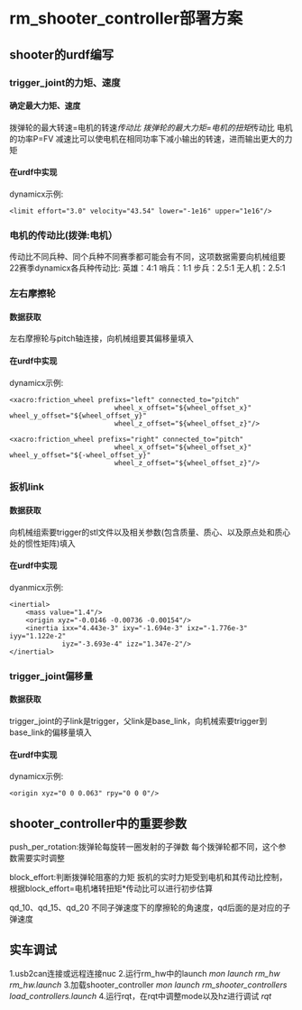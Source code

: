 # rm_shooter_controller部署方案

## shooter的urdf编写
### trigger_joint的力矩、速度
#### 确定最大力矩、速度
拨弹轮的最大转速=电机的转速*传动比
拨弹轮的最大力矩=电机的扭矩*传动比
电机的功率P=FV
减速比可以使电机在相同功率下减小输出的转速，进而输出更大的力矩
#### 在urdf中实现
dynamicx示例:
```xacro
<limit effort="3.0" velocity="43.54" lower="-1e16" upper="1e16"/>
```

### 电机的传动比(拨弹:电机）
传动比不同兵种、同个兵种不同赛季都可能会有不同，这项数据需要向机械组要
22赛季dynamicx各兵种传动比:
 英雄：4:1
 哨兵：1:1
 步兵：2.5:1
 无人机：2.5:1
 
### 左右摩擦轮
#### 数据获取
左右摩擦轮与pitch轴连接，向机械组要其偏移量填入
#### 在urdf中实现
dynamicx示例:
```xacro
<xacro:friction_wheel prefixs="left" connected_to="pitch"
                          wheel_x_offset="${wheel_offset_x}" wheel_y_offset="${wheel_offset_y}"
                          wheel_z_offset="${wheel_offset_z}"/>

<xacro:friction_wheel prefixs="right" connected_to="pitch"
                          wheel_x_offset="${wheel_offset_x}" wheel_y_offset="${-wheel_offset_y}"
                          wheel_z_offset="${wheel_offset_z}"/>
```

### 扳机link
#### 数据获取
向机械组索要trigger的stl文件以及相关参数(包含质量、质心、以及原点处和质心处的惯性矩阵)填入
#### 在urdf中实现
dyanmicx示例:
```xacro
<inertial>
    <mass value="1.4"/>
    <origin xyz="-0.0146 -0.00736 -0.00154"/>
    <inertia ixx="4.443e-3" ixy="-1.694e-3" ixz="-1.776e-3" iyy="1.122e-2"
             iyz="-3.693e-4" izz="1.347e-2"/>
</inertial>
```
### trigger_joint偏移量
#### 数据获取
trigger_joint的子link是trigger，父link是base_link，向机械索要trigger到base_link的偏移量填入
#### 在urdf中实现
dynamicx示例:
```xacro
<origin xyz="0 0 0.063" rpy="0 0 0"/>
```

## shooter_controller中的重要参数
push_per_rotation:拨弹轮每旋转一圈发射的子弹数
每个拨弹轮都不同，这个参数需要实时调整

block_effort:判断拨弹轮阻塞的力矩
扳机的实时力矩受到电机和其传动比控制，根据block_effort=电机堵转扭矩*传动比可以进行初步估算

qd_10、qd_15、qd_20
不同子弹速度下的摩擦轮的角速度，qd后面的是对应的子弹速度

## 实车调试
1.usb2can连接或远程连接nuc
2.运行rm_hw中的launch
*mon launch rm_hw rm_hw.launch*
3.加载shooter_controller
*mon launch rm_shooter_controllers load_controllers.launch*
4.运行rqt，在rqt中调整mode以及hz进行调试
*rqt*











